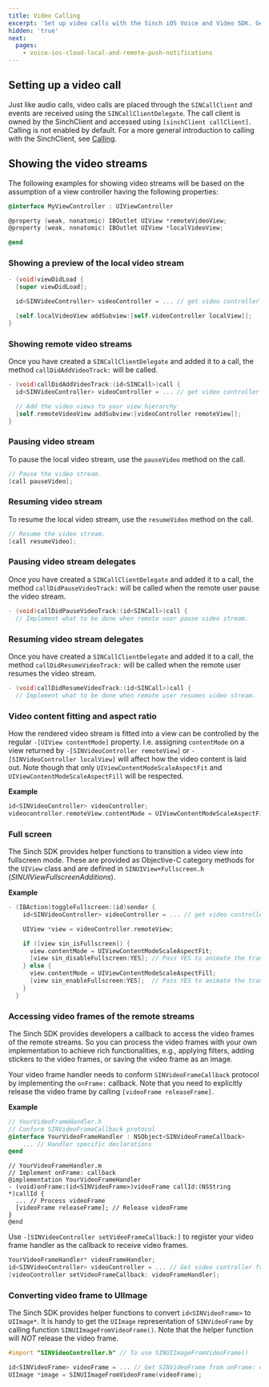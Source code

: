 ```yaml
---
title: Video Calling
excerpt: 'Set up video calls with the Sinch iOS Voice and Video SDK. Get more information here.'
hidden: 'true'
next:
  pages:
    - voice-ios-cloud-local-and-remote-push-notifications
---
```


## Setting up a video call

Just like audio calls, video calls are placed through the `SINCallClient` and events are received using the `SINCallClientDelegate`. The call client is owned by the SinchClient and accessed using `[sinchClient callClient]`. Calling is not enabled by default.
For a more general introduction to calling with the SinchClient, see [Calling](doc:voice-ios-cloud-calling).

## Showing the video streams

The following examples for showing video streams will be based on the assumption of a view controller having the following properties:

```objectivec
@interface MyViewController : UIViewController

@property (weak, nonatomic) IBOutlet UIView *remoteVideoView;
@property (weak, nonatomic) IBOutlet UIView *localVideoView;

@end
```

### Showing a preview of the local video stream

```objectivec
- (void)viewDidLoad {
  [super viewDidLoad];

  id<SINVideoController> videoController = ... // get video controller from SINClient.

  [self.localVideoView addSubview:[self.videoController localView]];
}
```

### Showing remote video streams

Once you have created a `SINCallClientDelegate` and added it to a call, the method `callDidAddVideoTrack:` will be called.

```objectivec
- (void)callDidAddVideoTrack:(id<SINCall>)call {
  id<SINVideoController> videoController = ... // get video controller from SINClient.

  // Add the video views to your view hierarchy
  [self.remoteVideoView addSubview:[videoController remoteView]];
}
```

### Pausing video stream

To pause the local video stream, use the `pauseVideo` method on the call.

```objectivec
// Pause the video stream.
[call pauseVideo];
```

### Resuming video stream

To resume the local video stream, use the `resumeVideo` method on the call.

```objectivec
// Resume the video stream.
[call resumeVideo];
```

### Pausing video stream delegates

Once you have created a `SINCallClientDelegate` and added it to a call, the method `callDidPauseVideoTrack:` will be called when the remote user pause the video stream.

```objectivec
- (void)callDidPauseVideoTrack:(id<SINCall>)call {
  // Implement what to be done when remote user pause video stream.
```

### Resuming video stream delegates

Once you have created a `SINCallClientDelegate` and added it to a call, the method `callDidResumeVideoTrack:` will be called when the remote user resumes the video stream.

```objectivec
- (void)callDidResumeVideoTrack:(id<SINCall>)call {
  // Implement what to be done when remote user resumes video stream.
```

### Video content fitting and aspect ratio

How the rendered video stream is fitted into a view can be controlled by the regular `-[UIView contentMode]` property. I.e. assigning `contentMode` on a view returned by `-[SINVideoController remoteView]` or `-[SINVideoController localView]` will affect how the video content is laid out. Note though that only `UIViewContentModeScaleAspectFit` and `UIViewContentModeScaleAspectFill` will be respected.

**Example**

```objectivec
id<SINVideoController> videoController;
videocontroller.remoteView.contentMode = UIViewContentModeScaleAspectFill;
```

### Full screen

The Sinch SDK provides helper functions to transition a video view into fullscreen mode. These are provided as Objective-C category methods for the `UIView` class and are defined in `SINUIView+Fullscreen.h` (_SINUIViewFullscreenAdditions_).

**Example**

```objectivec
- (IBAction)toggleFullscreen:(id)sender {
    id<SINVideoController> videoController = ... // get video controller from SINClient.

    UIView *view = videoController.remoteView;

    if ([view sin_isFullscreen]) {
      view.contentMode = UIViewContentModeScaleAspectFit;
      [view sin_disableFullscreen:YES]; // Pass YES to animate the transition
    } else {
      view.contentMode = UIViewContentModeScaleAspectFill;
      [view sin_enableFullscreen:YES];  // Pass YES to animate the transition
    }
  }
```

### Accessing video frames of the remote streams

The Sinch SDK provides developers a callback to access the video frames of the remote streams. So you can process the video frames with your own implementation to achieve rich functionalities, e.g., applying filters, adding stickers to the video frames, or saving the video frame as an image.

Your video frame handler needs to conform `SINVideoFrameCallback` protocol by implementing the `onFrame:` callback. Note that you need to explicitly release the video frame by calling `[videoFrame releaseFrame]`.

**Example**

```objectivec
// YourVideoFrameHandler.h
// Conform SINVideoFrameCallback protocol
@interface YourVideoFrameHandler : NSObject<SINVideoFrameCallback>
    ... // Handler specific declarations
@end
```

```sourceCode objectivec
// YourVideoFrameHandler.m
// Implement onFrame: callback
@implementation YourVideoFrameHandler
- (void)onFrame:(id<SINVideoFrame>)videoFrame callId:(NSString *)callId {
  ... // Process videoFrame
  [videoFrame releaseFrame]; // Release videoFrame
}
@end
```

Use `-[SINVideoController setVideoFrameCallback:]` to register your video frame handler as the callback to receive video frames.

```objectivec
YourVideoFrameHandler* videoFrameHandler;
id<SINVideoController> videoController = ... // Get video controller from SINClient.
[videoController setVideoFrameCallback: videoFrameHandler];
```

### Converting video frame to UIImage

The Sinch SDK provides helper functions to convert `id<SINVideoFrame>` to `UIImage*`. It is handy to get the `UIImage` representation of `SINVideoFrame` by calling function `SINUIImageFromVideoFrame()`. Note that the helper function will _NOT_ release the video frame.

```objectivec
#import "SINVideoController.h" // To use SINUIImageFromVideoFrame()

id<SINVideoFrame> videoFrame = ... // Get SINVideoFrame from onFrame: callback
UIImage *image = SINUIImageFromVideoFrame(videoFrame);
```
